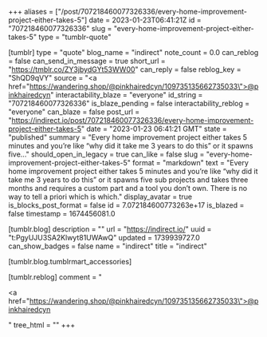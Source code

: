 +++
aliases = ["/post/707218460077326336/every-home-improvement-project-either-takes-5"]
date = 2023-01-23T06:41:21Z
id = "707218460077326336"
slug = "every-home-improvement-project-either-takes-5"
type = "tumblr-quote"

[tumblr]
type = "quote"
blog_name = "indirect"
note_count = 0.0
can_reblog = false
can_send_in_message = true
short_url = "https://tmblr.co/ZY3jbydGYt53WW00"
can_reply = false
reblog_key = "ShQD9qVY"
source = "<a href=\"https://wandering.shop/@pinkhairedcyn/109735135662735033\">@pinkhairedcyn</a>"
interactability_blaze = "everyone"
id_string = "707218460077326336"
is_blaze_pending = false
interactability_reblog = "everyone"
can_blaze = false
post_url = "https://indirect.io/post/707218460077326336/every-home-improvement-project-either-takes-5"
date = "2023-01-23 06:41:21 GMT"
state = "published"
summary = "Every home improvement project either takes 5 minutes and you’re like “why did it take me 3 years to do this” or it spawns five..."
should_open_in_legacy = true
can_like = false
slug = "every-home-improvement-project-either-takes-5"
format = "markdown"
text = "Every home improvement project either takes 5 minutes and you’re like “why did it take me 3 years to do this” or it spawns five sub projects and takes three months and requires a custom part and a tool you don’t own.  There is no way to tell a priori which is which."
display_avatar = true
is_blocks_post_format = false
id = 7.072184600773263e+17
is_blazed = false
timestamp = 1674456081.0

[tumblr.blog]
description = ""
url = "https://indirect.io/"
uuid = "t:PgyUJU3SA2Klwyt81UWAwQ"
updated = 1739939727.0
can_show_badges = false
name = "indirect"
title = "indirect"

[tumblr.blog.tumblrmart_accessories]

[tumblr.reblog]
comment = "<p><a href=\"https://wandering.shop/@pinkhairedcyn/109735135662735033\">@pinkhairedcyn</a></p>"
tree_html = ""
+++

